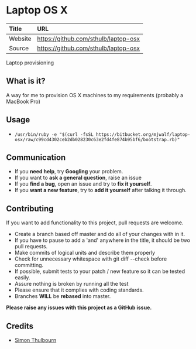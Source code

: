 
# Laptop OS X

| Title   | URL                                  |
|:--------|:-------------------------------------|
| Website | https://github.com/sthulb/laptop-osx |
| Source  | https://github.com/sthulb/laptop-osx |

Laptop provisioning

## What is it?

A way for me to provision OS X machines to my requirements (probably a MacBook Pro)

## Usage

- ```/usr/bin/ruby -e "$(curl -fsSL https://bitbucket.org/mjwalf/laptop-osx/raw/c99cd4302ceb2db028230c63e2fd4fe874b95bf6/bootstrap.rb)"```

## Communication

- If you **need help**, try **Googling** your problem.
- If you want to **ask a general question**, raise an issue
- If you **find a bug**, open an issue and try to **fix it yourself**.
- If you **want a new feature**, try to **add it yourself** after talking it through.

## Contributing

If you want to add functionality to this project, pull requests are welcome.

- Create a branch based off master and do all of your changes with in it.
- If you have to pause to add a 'and' anywhere in the title, it should be two pull requests.
- Make commits of logical units and describe them properly
- Check for unnecessary whitespace with git diff --check before committing.
- If possible, submit tests to your patch / new feature so it can be tested easily.
- Assure nothing is broken by running all the test
- Please ensure that it complies with coding standards.
- Branches **WILL** be **rebased** into master.

**Please raise any issues with this project as a GitHub issue.**

## Credits

- [Simon Thulbourn](http://twitter.com/sthulb)
